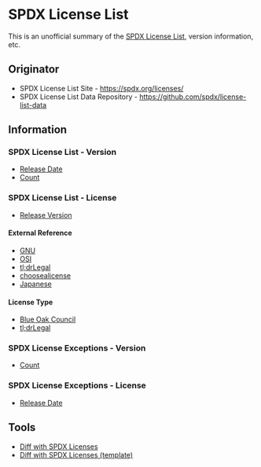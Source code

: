 # SPDX License List

This is an unofficial summary of the [SPDX License List](https://spdx.org/licenses/), version information, etc.

## Originator

- SPDX License List Site - <https://spdx.org/licenses/>
- SPDX License List Data Repository - <https://github.com/spdx/license-list-data>

## Information

### SPDX License List - Version

- [Release Date](spdx-license-list-version-release-date.md)
- [Count](spdx-license-list-version-count.md)

### SPDX License List - License

- [Release Version](spdx-license-list-license-release-version.md)

#### External Reference

- [GNU](spdx-license-list-license-link-gnu.md)
- [OSI](spdx-license-list-license-link-osi.md)
- [tl;drLegal](spdx-license-list-license-link-tldrlegal.md)
- [choosealicense](spdx-license-list-license-link-choosealicense.md)
- [Japanese](spdx-license-list-license-link-japanese.md)

#### License Type

- [Blue Oak Council](spdx-license-list-license-type-blueoak.md)
- [tl;drLegal](spdx-license-list-license-type-tldrlegal.md)

### SPDX License Exceptions - Version

- [Count](spdx-license-exceptions-version-count.md)

### SPDX License Exceptions - License

- [Release Date](spdx-license-exceptions-license-release-version.md)

## Tools

- [Diff with SPDX Licenses](https://coky-t.github.io/js-parts/js.html/Test_StrArrayDiff3_SpdxLicenseText.js.html)
- [Diff with SPDX Licenses (template)](https://coky-t.github.io/js-parts/js.html/Test_StrArrayDiff3_SpdxLicenseTemplate.js.html)
